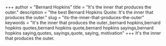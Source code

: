 +++
author = "Bernard Hopkins"
title = "It's the inner that produces the outer."
description = "the best Bernard Hopkins Quote: It's the inner that produces the outer."
slug = "its-the-inner-that-produces-the-outer"
keywords = "It's the inner that produces the outer.,bernard hopkins,bernard hopkins quotes,bernard hopkins quote,bernard hopkins sayings,bernard hopkins saying,quotes, sayings,quote, saying, motivation"
+++
It's the inner that produces the outer.
